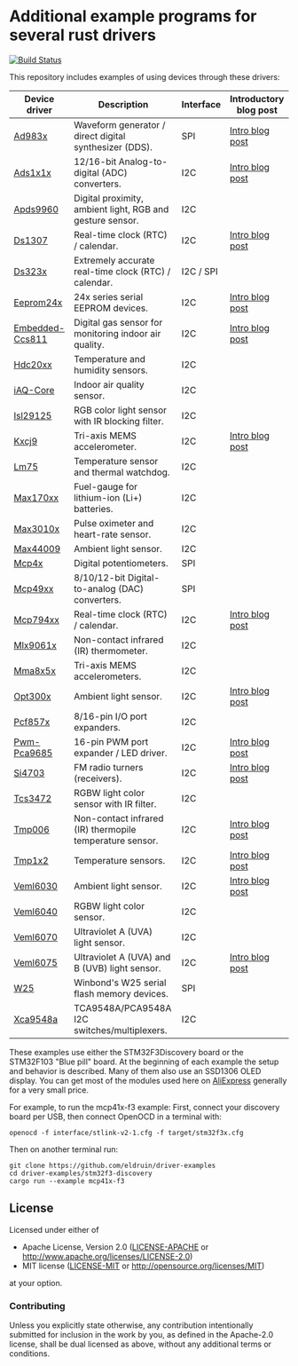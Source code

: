 # Additional example programs for several rust drivers

[![Build Status](https://travis-ci.org/eldruin/driver-examples.svg?branch=master)](https://travis-ci.org/eldruin/driver-examples)

This repository includes examples of using devices through these drivers:

| Device driver    | Description                                               | Interface | Introductory blog post            |
|------------------|-----------------------------------------------------------|-----------|-----------------------------------|
|[Ad983x]          | Waveform generator / direct digital synthesizer (DDS).    | SPI       | [Intro blog post][blog-ad983x]    |
|[Ads1x1x]         | 12/16-bit Analog-to-digital (ADC) converters.             | I2C       | [Intro blog post][blog-ads1x1x]   |
|[Apds9960]        | Digital proximity, ambient light, RGB and gesture sensor. | I2C       |                                   |
|[Ds1307]          | Real-time clock (RTC) / calendar.                         | I2C       | [Intro blog post][blog-ds1307]    |
|[Ds323x]          | Extremely accurate real-time clock (RTC) / calendar.      | I2C / SPI |                                   |
|[Eeprom24x]       | 24x series serial EEPROM devices.                         | I2C       | [Intro blog post][blog-eeprom24x] |
|[Embedded-Ccs811] | Digital gas sensor for monitoring indoor air quality.     | I2C       | [Intro blog post][blog-ccs811]    |
|[Hdc20xx]         | Temperature and humidity sensors.                         | I2C       |                                   |
|[iAQ-Core]        | Indoor air quality sensor.                                | I2C       |                                   |
|[Isl29125]        | RGB color light sensor with IR blocking filter.           | I2C       |                                   |
|[Kxcj9]           | Tri-axis MEMS accelerometer.                              | I2C       | [Intro blog post][blog-kxcj9]     |
|[Lm75]            | Temperature sensor and thermal watchdog.                  | I2C       |                                   |
|[Max170xx]        | Fuel-gauge for lithium-ion (Li+) batteries.               | I2C       |                                   |
|[Max3010x]        | Pulse oximeter and heart-rate sensor.                     | I2C       |                                   |
|[Max44009]        | Ambient light sensor.                                     | I2C       |                                   |
|[Mcp4x]           | Digital potentiometers.                                   | SPI       |                                   |
|[Mcp49xx]         | 8/10/12-bit Digital-to-analog (DAC) converters.           | SPI       |                                   |
|[Mcp794xx]        | Real-time clock (RTC) / calendar.                         | I2C       | [Intro blog post][blog-mcp794xx]  |
|[Mlx9061x]        | Non-contact infrared (IR) thermometer.                    | I2C       |                                   |
|[Mma8x5x]         | Tri-axis MEMS accelerometers.                             | I2C       |                                   |
|[Opt300x]         | Ambient light sensor.                                     | I2C       | [Intro blog post][blog-opt300x]   |
|[Pcf857x]         | 8/16-pin I/O port expanders.                              | I2C       |                                   |
|[Pwm-Pca9685]     | 16-pin PWM port expander / LED driver.                    | I2C       | [Intro blog post][blog-pca9685]   |
|[Si4703]          | FM radio turners (receivers).                             | I2C       | [Intro blog post][blog-si4703]    |
|[Tcs3472]         | RGBW light color sensor with IR filter.                   | I2C       |                                   |
|[Tmp006]          | Non-contact infrared (IR) thermopile temperature sensor.  | I2C       | [Intro blog post][blog-tmp006]    |
|[Tmp1x2]          | Temperature sensors.                                      | I2C       | [Intro blog post][blog-tmp1x2]    |
|[Veml6030]        | Ambient light sensor.                                     | I2C       | [Intro blog post][blog-veml6030]  |
|[Veml6040]        | RGBW light color sensor.                                  | I2C       |                                   |
|[Veml6070]        | Ultraviolet A (UVA) light sensor.                         | I2C       |                                   |
|[Veml6075]        | Ultraviolet A (UVA) and B (UVB) light sensor.             | I2C       | [Intro blog post][blog-veml6075]  |
|[W25]             | Winbond's W25 serial flash memory devices.                | SPI       |                                   |
|[Xca9548a]        | TCA9548A/PCA9548A I2C switches/multiplexers.              | I2C       |                                   |

These examples use either the STM32F3Discovery board or the STM32F103 "Blue pill" board.
At the beginning of each example the setup
and behavior is described. Many of them also use an SSD1306 OLED display.
You can get most of the modules used here on [AliExpress] generally for a very small price.

For example, to run the mcp41x-f3 example:
First, connect your discovery board per USB, then connect OpenOCD in a terminal with:
```
openocd -f interface/stlink-v2-1.cfg -f target/stm32f3x.cfg
```

Then on another terminal run:
```
git clone https://github.com/eldruin/driver-examples
cd driver-examples/stm32f3-discovery
cargo run --example mcp41x-f3
```

## License

Licensed under either of

 * Apache License, Version 2.0 ([LICENSE-APACHE](LICENSE-APACHE) or
   http://www.apache.org/licenses/LICENSE-2.0)
 * MIT license ([LICENSE-MIT](LICENSE-MIT) or
   http://opensource.org/licenses/MIT)

at your option.

### Contributing

Unless you explicitly state otherwise, any contribution intentionally submitted
for inclusion in the work by you, as defined in the Apache-2.0 license, shall
be dual licensed as above, without any additional terms or conditions.

[Ad983x]: https://crates.io/crates/ad983x
[Ads1x1x]: https://crates.io/crates/ads1x1x
[Apds9960]: https://crates.io/crates/apds9960
[Ds1307]: https://crates.io/crates/ds1307
[Ds323x]: https://crates.io/crates/ds323x
[Kxcj9]: https://crates.io/crates/kxcj9
[Eeprom24x]: https://crates.io/crates/eeprom24x
[Embedded-Ccs811]: https://crates.io/crates/embedded-ccs811
[Hdc20xx]: https://crates.io/crates/hdc20xx
[Isl29125]: https://crates.io/crates/isl29125
[iAQ-Core]: https://crates.io/crates/iaq-core
[Lm75]: https://crates.io/crates/lm75
[Max170xx]: https://crates.io/crates/max170xx
[Max3010x]: https://crates.io/crates/max3010x
[Max44009]: https://crates.io/crates/max44009
[Mcp4x]: https://crates.io/crates/mcp4x
[Mcp49xx]: https://crates.io/crates/mcp49xx
[Mcp794xx]: https://crates.io/crates/mcp794xx
[Mlx9061x]: https://crates.io/crates/mlx9061x
[Mma8x5x]: https://crates.io/crates/mma8x5x
[Opt300x]: https://crates.io/crates/Opt300x
[Pcf857x]: https://crates.io/crates/pcf857x
[Pwm-Pca9685]: https://crates.io/crates/pwm-pca9685
[Si4703]: https://crates.io/crates/si4703
[Tcs3472]: https://crates.io/crates/tcs3472
[Tmp006]: https://crates.io/crates/tmp006
[Tmp1x2]: https://crates.io/crates/tmp1x2
[Veml6030]: https://crates.io/crates/veml6030
[Veml6040]: https://crates.io/crates/veml6040
[Veml6070]: https://crates.io/crates/veml6070
[Veml6075]: https://crates.io/crates/veml6075
[W25]: https://github.com/eldruin/w25-rs
[Xca9548a]: https://crates.io/crates/xca9548a

[blog-ad983x]: https://blog.eldruin.com/ad983x-waveform-generator-dds-driver-in-rust/
[blog-ads1x1x]: https://blog.eldruin.com/ads1x1x-analog-to-digital-converter-driver-in-rust/
[blog-ccs811]: https://blog.eldruin.com/ccs811-indoor-air-quality-sensor-driver-in-rust/
[blog-ds1307]: https://blog.eldruin.com/ds1307-real-time-clock-rtc-driver-in-rust/
[blog-eeprom24x]: https://blog.eldruin.com/24x-serial-eeprom-driver-in-rust/
[blog-kxcj9]: https://blog.eldruin.com/kxcj9-kxcjb-tri-axis-mems-accelerator-driver-in-rust/
[blog-mcp794xx]: https://blog.eldruin.com/mcp794xx-real-time-clock-rtc-driver-in-rust
[blog-opt300x]: https://blog.eldruin.com/opt300x-ambient-light-sensor-driver-in-rust/
[blog-pca9685]: https://blog.eldruin.com/pca9685-pwm-led-servo-controller-driver-in-rust/
[blog-si4703]: https://blog.eldruin.com/si4703-fm-radio-receiver-driver-in-rust/
[blog-tmp006]: https://blog.eldruin.com/tmp006-contact-less-infrared-ir-thermopile-driver-in-rust/
[blog-tmp1x2]: https://blog.eldruin.com/tmp1x2-temperature-sensor-driver-in-rust/
[blog-veml6030]: https://blog.eldruin.com/veml6030-ambient-light-sensor-driver-in-rust/
[blog-veml6075]: https://blog.eldruin.com/veml6075-uva-uvb-uv-index-light-sensor-driver-in-rust/

[AliExpress]: https://www.aliexpress.com